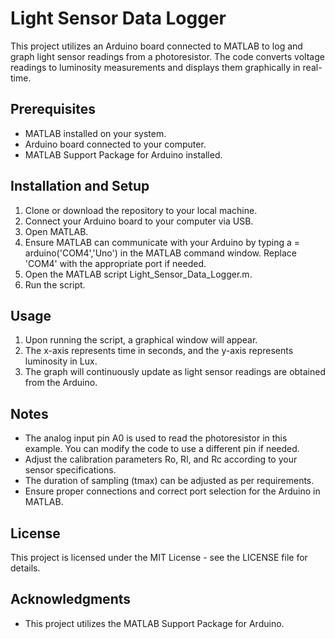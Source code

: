 # Light Sensor Data Logger

This project utilizes an Arduino board connected to MATLAB to log and graph light sensor readings from a photoresistor. The code converts voltage readings to luminosity measurements and displays them graphically in real-time.

## Prerequisites

- MATLAB installed on your system.
- Arduino board connected to your computer.
- MATLAB Support Package for Arduino installed.

## Installation and Setup

1. Clone or download the repository to your local machine.
2. Connect your Arduino board to your computer via USB.
3. Open MATLAB.
4. Ensure MATLAB can communicate with your Arduino by typing a = arduino('COM4','Uno') in the MATLAB command window. Replace 'COM4' with the appropriate port if needed.
5. Open the MATLAB script Light_Sensor_Data_Logger.m.
6. Run the script.

## Usage

1. Upon running the script, a graphical window will appear.
2. The x-axis represents time in seconds, and the y-axis represents luminosity in Lux.
3. The graph will continuously update as light sensor readings are obtained from the Arduino.

## Notes

- The analog input pin A0 is used to read the photoresistor in this example. You can modify the code to use a different pin if needed.
- Adjust the calibration parameters Ro, Rl, and Rc according to your sensor specifications.
- The duration of sampling (tmax) can be adjusted as per requirements.
- Ensure proper connections and correct port selection for the Arduino in MATLAB.

## License

This project is licensed under the MIT License - see the LICENSE file for details.

## Acknowledgments

- This project utilizes the MATLAB Support Package for Arduino.
